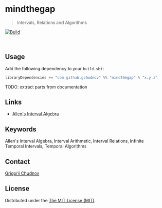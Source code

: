 # mindthegap

> Intervals, Relations and Algorithms

[![Build](https://github.com/gchudnov/mindthegap/actions/workflows/ci.yml/badge.svg)](https://github.com/gchudnov/mindthegap/actions/workflows/ci.yml)

<br clear="right" /><!-- Turn off the wrapping for the logo image. -->

## Usage

Add the following dependency to your `build.sbt`:

```scala
libraryDependencies += "com.github.gchudnov" %% "mindthegap" % "x.y.z"
```

TODO: extract parts from documentation


## Links

- [Allen's Interval Algebra](https://www.ics.uci.edu/~alspaugh/cls/shr/allen.html)

## Keywords

Allen's Interval Algebra, Interval Arithmetic, Interval Relations, Infinite Temporal Intervals, Temporal Algorithms

## Contact

[Grigorii Chudnov](mailto:g.chudnov@gmail.com)

## License

Distributed under the [The MIT License (MIT)](LICENSE).
